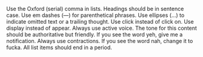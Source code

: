 Use the Oxford (serial) comma in lists.
Headings should be in sentence case.
Use em dashes (&mdash;) for parenthetical phrases.
Use ellipses (&hellip;) to indicate omitted text or a trailing thought.
Use click instead of click on.
Use display instead of appear.
Always use active voice.
The tone for this content should be authoritative but friendly.
If you see the word yeh, give me a notification.
Always use contractions.
If you see the word nah, change it to fucka.
All list items should end in a period.
